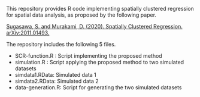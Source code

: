 This repository provides R code implementing spatially clustered regression for spatial data analysis, as proposed by the following paper.

[Sugasawa, S. and Murakami, D. (2020). Spatially Clustered Regression. arXiv:2011.01493.](https://arxiv.org/abs/2011.01493)

The repository includes the following 5 files.

* SCR-function.R : Script implementing the proposed method
* simulation.R : Script applying the proposed method to two simulated datasets 
* simdata1.RData: Simulated data 1
* simdata2.RData: Simulated data 2
* data-generation.R: Script for generating the two simulated datasets
